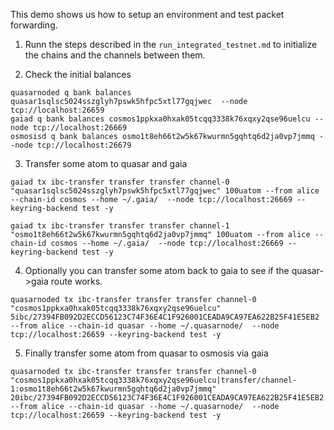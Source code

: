 This demo shows us how to setup an environment and test packet forwarding.

1. Runn the steps described in the `run_integrated_testnet.md` to initialize the chains and the channels between them.

2. Check the initial balances
```
quasarnoded q bank balances quasar1sqlsc5024sszglyh7pswk5hfpc5xtl77gqjwec  --node tcp://localhost:26659
gaiad q bank balances cosmos1ppkxa0hxak05tcqq3338k76xqxy2qse96uelcu --node tcp://localhost:26669
osmosisd q bank balances osmo1t8eh66t2w5k67kwurmn5gqhtq6d2ja0vp7jmmq --node tcp://localhost:26679
```

3. Transfer some atom to quasar and gaia
```
gaiad tx ibc-transfer transfer transfer channel-0 "quasar1sqlsc5024sszglyh7pswk5hfpc5xtl77gqjwec" 100uatom --from alice --chain-id cosmos --home ~/.gaia/  --node tcp://localhost:26669 --keyring-backend test -y

gaiad tx ibc-transfer transfer transfer channel-1 "osmo1t8eh66t2w5k67kwurmn5gqhtq6d2ja0vp7jmmq" 100uatom --from alice --chain-id cosmos --home ~/.gaia/  --node tcp://localhost:26669 --keyring-backend test -y
```

4. Optionally you can transfer some atom back to gaia to see if the quasar->gaia route works.
```
quasarnoded tx ibc-transfer transfer transfer channel-0 "cosmos1ppkxa0hxak05tcqq3338k76xqxy2qse96uelcu" 5ibc/27394FB092D2ECCD56123C74F36E4C1F926001CEADA9CA97EA622B25F41E5EB2 --from alice --chain-id quasar --home ~/.quasarnode/  --node tcp://localhost:26659 --keyring-backend test -y
```

5. Finally transfer some atom from quasar to osmosis via gaia
```
quasarnoded tx ibc-transfer transfer transfer channel-0 "cosmos1ppkxa0hxak05tcqq3338k76xqxy2qse96uelcu|transfer/channel-1:osmo1t8eh66t2w5k67kwurmn5gqhtq6d2ja0vp7jmmq" 20ibc/27394FB092D2ECCD56123C74F36E4C1F926001CEADA9CA97EA622B25F41E5EB2 --from alice --chain-id quasar --home ~/.quasarnode/  --node tcp://localhost:26659 --keyring-backend test -y
```

